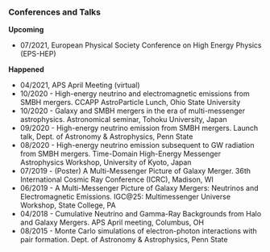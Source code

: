 ### Conferences and Talks
**Upcoming**
* 07/2021, European Physical Society Conference on High Energy Physics (EPS-HEP)

**Happened**
* 04/2021, APS April Meeting (virtual)
* 10/2020 - High-energy neutrino and electromagnetic emissions from SMBH mergers. CCAPP AstroParticle Lunch, Ohio State University
* 10/2020 - Galaxy and SMBH mergers in the era of multi-messenger astrophysics.
Astronomical seminar, Tohoku University, Japan 
* 09/2020 - High-energy neutrino emission from SMBH mergers. Launch talk, Dept. of
Astronomy & Astrophysics, Penn State
* 08/2020 - High-energy neutrino emission subsequent to GW radiation from SMBH
mergers. Time-Domain High-Energy Messenger Astrophysics Workshop,
University of Kyoto, Japan
* 07/2019 - (Poster) A Multi-Messenger Picture of Galaxy Merger. 36th International
Cosmic Ray Conference (ICRC), Madison, WI
* 06/2019 - A Multi-Messenger Picture of Galaxy Mergers: Neutrinos and
Electromagnetic Emissions. IGC@25: Multimessenger Universe Workshop,
State College, PA
* 04/2018 - Cumulative Neutrino and Gamma-Ray Backgrounds from Halo and
Galaxy Mergers. APS April meeting, Columbus, OH
* 08/2015 - Monte Carlo simulations of electron-photon interactions with pair
formation. Dept. of Astronomy & Astrophysics, Penn State
